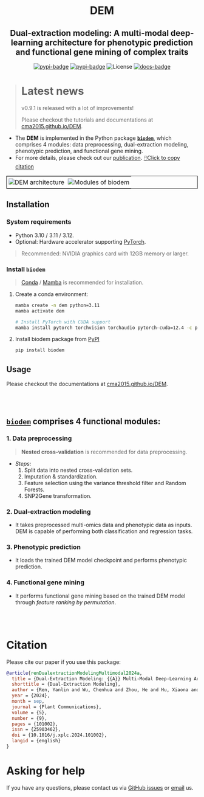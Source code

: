 <div align="center">

# DEM

## Dual-extraction modeling: A multi-modal deep-learning architecture for phenotypic prediction and functional gene mining of complex traits

[![pypi-badge](https://img.shields.io/pypi/v/biodem)](https://pypi.org/project/biodem)
[![pypi-badge](https://img.shields.io/pypi/dm/biodem.svg?label=Pypi%20downloads)](https://pypi.org/project/biodem)
![License](https://img.shields.io/github/license/cma2015/DEM)
[![docs-badge](https://wuchenh.github.io/DEM/)](https://wuchenh.github.io/DEM/)

</div>

> # Latest news
>
> v0.9.1 is released with a lot of improvements!
>
> Please checkout the tutorials and documentations at [cma2015.github.io/DEM](https://wuchenh.github.io/DEM/).

+ The **DEM** is implemented in the Python package [**`biodem`**](https://pypi.org/project/biodem), which comprises 4 modules: data preprocessing, dual-extraction modeling, phenotypic prediction, and functional gene mining.
+ For more details, please check out our [publication](https://doi.org/10.1016/j.xplc.2024.101002). [🖱️Click to copy citation](#citation)

<table style="border-collapse: collapse; border: 1px solid black;">
  <tr>
    <td style="padding: 5px;background-color:#fff;"><img src= "https://github.com/cma2015/DEM/blob/main/docs/images/fig_1.png?raw=true" alt="DEM architecture"   /></td>
    <td style="padding: 5px;background-color:#fff;"><img src= "https://github.com/cma2015/DEM/blob/main/docs/images/fig_7.png?raw=true" alt="Modules of biodem"   /></td>
  </tr>
</table>

## Installation

### System requirements
+ Python 3.10 / 3.11 / 3.12.
+ Optional: Hardware accelerator supporting [PyTorch](https://pytorch.org).
> Recommended: NVIDIA graphics card with 12GB memory or larger.

### Install `biodem`
> [Conda](https://conda.io/projects/conda/en/latest/index.html) / [Mamba](https://mamba.readthedocs.io/en/latest/installation/mamba-installation.html) is recommended for installation.

1. Create a conda environment:
    ```sh
    mamba create -n dem python=3.11
    mamba activate dem

    # Install PyTorch with CUDA support
    mamba install pytorch torchvision torchaudio pytorch-cuda=12.4 -c pytorch -c nvidia
    ```

2. Install biodem package from [PyPI](https://pypi.org/project/biodem)
    ```sh
    pip install biodem
    ```

## Usage

Please checkout the documentations at [cma2015.github.io/DEM](https://wuchenh.github.io/DEM/).

<br></br>

## [`biodem`](https://pypi.org/project/biodem) comprises 4 functional modules:

### 1. Data preprocessing

> **Nested cross-validation** is recommended for data preprocessing.

+ _Steps:_
    1. Split data into nested cross-validation sets.
    2. Imputation & standardization.
    2. Feature selection using the variance threshold filter and Random Forests.
    3. SNP2Gene transformation.

### 2. Dual-extraction modeling

+ It takes preprocessed multi-omics data and phenotypic data as inputs. DEM is capable of performing both classification and regression tasks.

### 3. Phenotypic prediction

+ It loads the trained DEM model checkpoint and performs phenotypic prediction.

### 4. Functional gene mining

+ It performs functional gene mining based on the trained DEM model through _feature ranking by permutation_.


<br></br>

# Citation

Please cite our paper if you use this package:

```bibtex
@article{renDualextractionModelingMultimodal2024a,
  title = {Dual-Extraction Modeling: {{A}} Multi-Modal Deep-Learning Architecture for Phenotypic Prediction and Functional Gene Mining of Complex Traits},
  shorttitle = {Dual-Extraction Modeling},
  author = {Ren, Yanlin and Wu, Chenhua and Zhou, He and Hu, Xiaona and Miao, Zhenyan},
  year = {2024},
  month = sep,
  journal = {Plant Communications},
  volume = {5},
  number = {9},
  pages = {101002},
  issn = {25903462},
  doi = {10.1016/j.xplc.2024.101002},
  langid = {english}
}
```

# Asking for help

If you have any questions, please contact us via [GitHub issues](https://github.com/cma2015/dem/issues) or [email](mailto:ryl1999@126.com) us.
